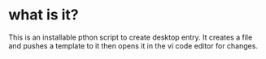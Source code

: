 # what is it?

This is an installable pthon script to create desktop entry. It creates a file and pushes a template to it then opens it in the vi code editor for changes.